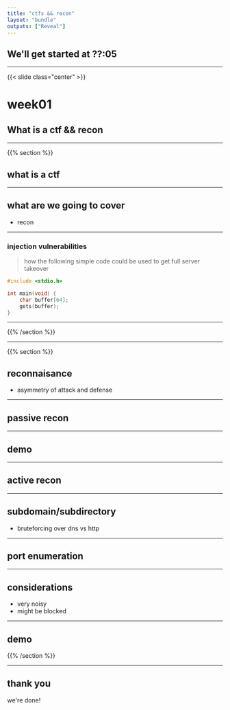 ```yaml
---
title: "ctfs && recon"
layout: "bundle"
outputs: ["Reveal"]
---
```


## We'll get started at ??:05

---

{{< slide class="center" >}}
# week01
## What is a ctf && recon 

---

{{% section %}}

## what is a ctf

---

## what are we going to cover
* recon

---

### injection vulnerabilities 
> how the following simple code could be used to get full server takeover

```C
#include <stdio.h>

int main(void) {
    char buffer[64];
    gets(buffer);
}
```
 
---

{{% /section %}}

---

{{% section %}}

## reconnaisance
* asymmetry of attack and defense

---

## passive recon

---

## demo

---

## active recon

---

## subdomain/subdirectory
* bruteforcing over dns vs http

---

## port enumeration

---

## considerations
* very noisy
* might be blocked

---

## demo

{{% /section %}}

---

## thank you
we're done!
